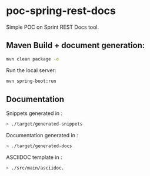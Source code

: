# poc-spring-rest-docs
Simple POC on Sprint REST Docs tool.

## Maven Build + document generation: 

```sh
mvn clean package -e
```

Run the local server: 

```sh
mvn spring-boot:run
```

## Documentation

Snippets generated in :

```sh
> ./target/generated-snippets
```


Documentation generated in :

```sh
> ./target/generated-docs
```

ASCIIDOC template in :


```sh
> ./src/main/asciidoc.
```
